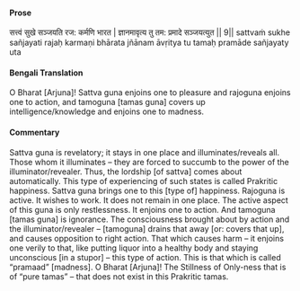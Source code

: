 #### Prose 

सत्त्वं सुखे सञ्जयति रज: कर्मणि भारत |
ज्ञानमावृत्य तु तम: प्रमादे सञ्जयत्युत || 9||
sattvaṁ sukhe sañjayati rajaḥ karmaṇi bhārata
jñānam āvṛitya tu tamaḥ pramāde sañjayaty uta

 #### Bengali Translation 

O Bharat [Arjuna]! Sattva guna enjoins one to pleasure and rajoguna enjoins one to action, and tamoguna [tamas guna] covers up intelligence/knowledge and enjoins one to madness.

 #### Commentary 

Sattva guna is revelatory; it stays in one place and illuminates/reveals all. Those whom it illuminates – they are forced to succumb to the power of the illuminator/revealer. Thus, the lordship [of sattva] comes about automatically. This type of experiencing of such states is called Prakritic happiness. Sattva guna brings one to this [type of] happiness. Rajoguna is active. It wishes to work. It does not remain in one place. The active aspect of this guna is only restlessness. It enjoins one to action. And tamoguna [tamas guna] is ignorance. The consciousness brought about by action and the illuminator/revealer – [tamoguna] drains that away [or: covers that up], and causes opposition to right action. That which causes harm – it enjoins one verily to that, like putting liquor into a healthy body and staying unconscious [in a stupor] – this type of action. This is that which is called “pramaad” [madness]. O Bharat [Arjuna]! The Stillness of Only-ness that is of “pure tamas” – that does not exist in this Prakritic tamas.